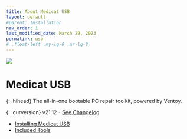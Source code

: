 ```yaml
---
title: About Medicat USB
layout: default
#parent: Installation
nav_order: 1
last_modified_date: March 29, 2023
permalink: usb
# .float-left .my-lg-0 .mr-lg-8
---
```


![](../../assets/images/medicat_usb.png)
# Medicat USB

{: .hihead}
The all-in-one bootable PC repair toolkit, powered by Ventoy.

{: .curversion}
v21.12 - [See Changelog](../../usb/changelog/)

* [Installing Medicat USB](../../usb/installing/)
* [Included Tools](../../usb/tools/)



